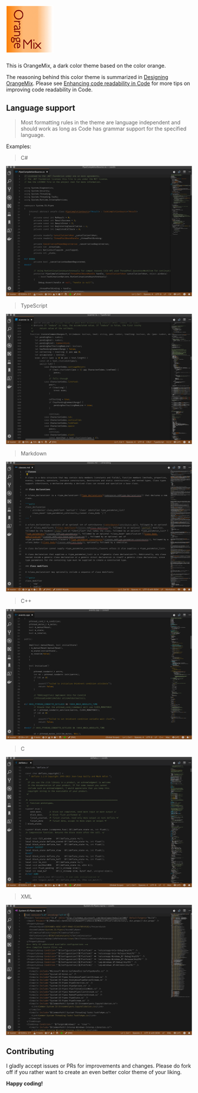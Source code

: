 # ![Icon](images/icon.png)

This is OrangeMix, a dark color theme based on the color orange.

The reasoning behind this color theme is summarized in [Designing OrangeMix](doc/designing-color-themes.md). Please see [Enhancing code readability in Code](doc/enhancing-code-readability-in-code.md) for more tips on improving code readability in Code.

## Language support

> Most formatting rules in the theme are language independent and should work as long as Code has grammar support for the specified language.

Examples:

> C#

![C#](images/csharp.png)

> TypeScript

![TypeScript](images/typescript.png)

> Markdown

![Markdown](images/markdown.png)

> C++

![C++](images/cpp.png)

> C

![C](images/clang.png)

> XML

![XML](images/xml.png)

## Contributing

I gladly accept issues or PRs for improvements and changes. Please do fork off if you rather want to create an even better color theme of your liking.

**Happy coding!**